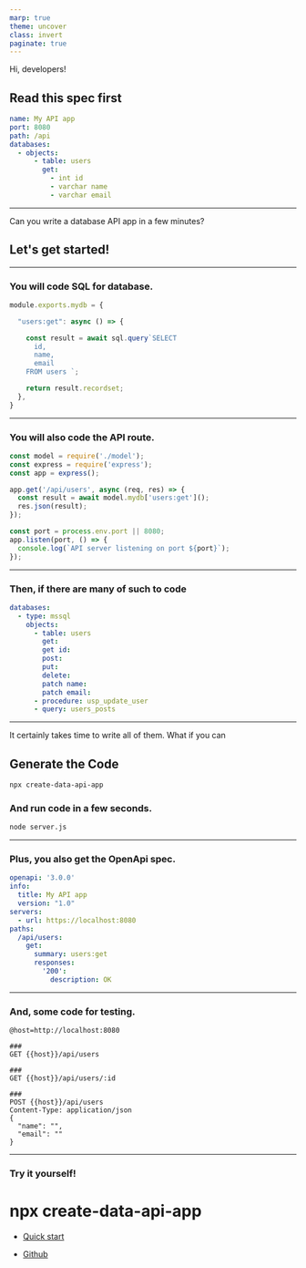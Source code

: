 ```yaml
---
marp: true
theme: uncover
class: invert
paginate: true
---
```

<style>
  section :is(pre,marp-pre)>code { padding: 0.8em 5.8em; }
</style>
Hi, developers!

## Read this spec first

```yaml
name: My API app
port: 8080
path: /api
databases:
  - objects:
      - table: users
        get:
          - int id
          - varchar name
          - varchar email
```
<!-- footer: press [space] to continue -->

---

Can you write a database API app in a few minutes?

## Let's get started!



---

### You will code SQL for database.


>

```javascript
module.exports.mydb = {

  "users:get": async () => {

    const result = await sql.query`SELECT
      id,
      name,
      email
    FROM users `;

    return result.recordset;
  },
}
```

---

### You will also code the API route.

>

```javascript
const model = require('./model');
const express = require('express');
const app = express();

app.get('/api/users', async (req, res) => {
  const result = await model.mydb['users:get']();
  res.json(result);
});

const port = process.env.port || 8080;
app.listen(port, () => {
  console.log(`API server listening on port ${port}`);
});
```

---

### Then, if there are many of such to code

```yaml
databases:
  - type: mssql
    objects:
      - table: users
        get:
        get id:
        post:
        put:
        delete:
        patch name:
        patch email:
      - procedure: usp_update_user
      - query: users_posts
```

---

It certainly takes time to write all of them. What if you can

## Generate the Code

```bash
npx create-data-api-app
```

### And run code in a few seconds.

```bash
node server.js
```

---

### Plus, you also get the OpenApi spec.

>

```yaml
openapi: '3.0.0'
info:
  title: My API app
  version: "1.0"
servers:
  - url: https://localhost:8080
paths:
  /api/users:
    get:
      summary: users:get
      responses:
        '200':
          description: OK
```

---

### And, some code for testing.

```
@host=http://localhost:8080

###
GET {{host}}/api/users

###
GET {{host}}/api/users/:id

###
POST {{host}}/api/users
Content-Type: application/json
{
  "name": "",
  "email": ""
}
```

---

<!-- footer: the end -->

### Try it yourself!

# npx create-data-api-app

- [Quick start](quick-start.html)

- [Github](https://github.com/yysun/create-data-api-app/)

